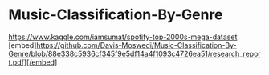 # Music-Classification-By-Genre
https://www.kaggle.com/iamsumat/spotify-top-2000s-mega-dataset <br>
[embed]https://github.com/Davis-Moswedi/Music-Classification-By-Genre/blob/88e338c5936cf345f9e5df14a4f1093c4726ea51/research_report.pdf][/embed]
